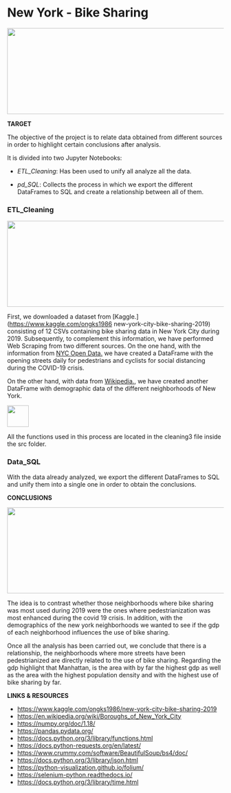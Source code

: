 # New York - Bike Sharing

<img src = "fotos/nyc4.jpg" width="800" height="200">

**TARGET**

The objective of the project is to relate data obtained from different sources in order to highlight certain conclusions 
after analysis.  

It is divided into two Jupyter Notebooks:
* *ETL_Cleaning*: Has been used to unify all analyze all the data.

* *pd_SQL*: Collects the process in which we export the different DataFrames to SQL and create a relationship between all of them.

### ETL_Cleaning
<img src = "FOTOS/bici2.jpg" width="800" height="200">

First, we downloaded a dataset from [Kaggle.](https://www.kaggle.com/ongks1986 new-york-city-bike-sharing-2019) consisting of 12 CSVs containing bike sharing data in New York City during 2019.
Subsequently, to complement this information, we have  performed Web Scraping from two different sources.
On the one hand, with the information from [NYC Open Data.](https://data.cityofnewyork.us/Health/Open-Streets-Locations/uiay-nctu) 
we have created a DataFrame with the opening streets daily 
for pedestrians and cyclists for social distancing during the COVID-19 crisis.

On the other hand, with data from [Wikipedia.](https://en.wikipedia.org/wiki/Boroughs_of_New_York_City), we have created another DataFrame with demographic data of the different neighborhoods of New York.

<img src = "FOTOS/py.jpg" width="50" height="50">

All the functions used in this process are located in the cleaning3 file inside the src folder.

### Data_SQL

With the data already analyzed, we export the different DataFrames to SQL and unify them into a single one in order to obtain the conclusions.

**CONCLUSIONS**

<img src = "fotos/wall.jpg" width="800" height="200">


The idea is to contrast whether those neighborhoods where bike sharing was most used during 2019 were the ones where pedestrianization was most enhanced during the covid 19 crisis.
In addition, with the demographics of the new york neighborhoods we wanted to see if the gdp of each neighborhood influences the use of bike sharing.

Once all the analysis has been carried out, we conclude that there is a relationship, the neighborhoods where more streets have been pedestrianized are directly related to the use of bike sharing. Regarding the gdp highlight that Manhattan, is the area with by far the highest gdp as well as the area with the highest population density and  with the highest use of bike sharing by far.

**LINKS & RESOURCES**
* https://www.kaggle.com/ongks1986/new-york-city-bike-sharing-2019
* https://en.wikipedia.org/wiki/Boroughs_of_New_York_City
* https://numpy.org/doc/1.18/
* https://pandas.pydata.org/
* https://docs.python.org/3/library/functions.html
* https://docs.python-requests.org/en/latest/
* https://www.crummy.com/software/BeautifulSoup/bs4/doc/
* https://docs.python.org/3/library/json.html
* https://python-visualization.github.io/folium/
* https://selenium-python.readthedocs.io/
* https://docs.python.org/3/library/time.html
